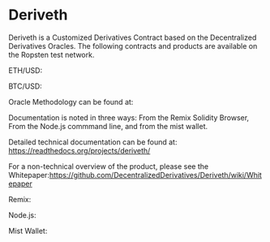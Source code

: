 # Deriveth
Deriveth is a Customized Derivatives Contract based on the Decentralized Derivatives Oracles.
The following contracts and products are available on the Ropsten test network.

ETH/USD:

BTC/USD:


Oracle Methodology can be found at:



Documentation is noted in three ways:  From the Remix Solidity Browser,  From the Node.js commmand line, and from the mist wallet.  

Detailed technical documentation can be found at: https://readthedocs.org/projects/deriveth/ 

For a non-technical overview of the product, please see the Whitepaper:https://github.com/DecentralizedDerivatives/Deriveth/wiki/Whitepaper 


Remix:



Node.js:




Mist Wallet:
